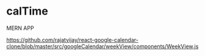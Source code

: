 # calTime
MERN APP 


https://github.com/rajatvijay/react-google-calendar-clone/blob/master/src/googleCalendar/weekView/components/WeekView.js
